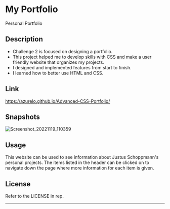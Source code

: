 # My Portfolio
Personal Portfolio

## Description
- Challenge 2 is focused on designing a portfolio.
- This project helped me to develop skills with CSS and make a
user friendly website that organizes my projects.
- I designed and implemented features from start to finish.
- I learned how to better use HTML and CSS.

## Link
https://azurelo.github.io/Advanced-CSS-Portfolio/

## Snapshots
![Screenshot_20221119_110359](https://user-images.githubusercontent.com/114710827/202865155-e545770f-0f0c-4003-92c8-770666bcb865.png)
## Usage

This website can be used to see information about Justus Schoppmann's personal projects. The items listed in the header can be clicked on to navigate down the page where more information for each item is given.

## License

Refer to the LICENSE in rep.

---


